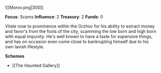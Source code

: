 ![[Morov.png|300]]

**Focus**: Scams 
**Influence**: 2 
**Treasury**: 2 
**Funds**: 0 

Vitale rose to prominence within the Orzhov for his ability to extract money and favor's from the fools of the city, scamming the low born and high born with equal impunity. He's well known to have a taste for expensive things, and has on occasion even come close to bankrupting himself due to his own lavish lifestyle.

__**Schemes**__
- [[The Haunted Gallery]]

